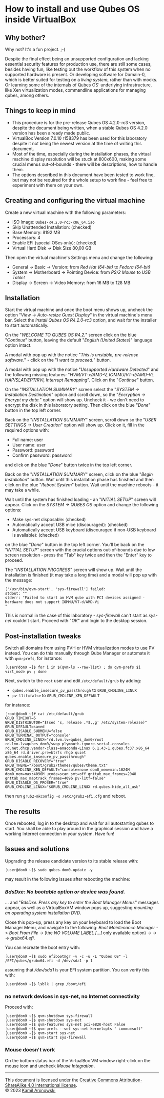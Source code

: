 # How to install and use Qubes OS inside VirtualBox

## Why bother?

Why not? It's a fun project. ;-)

Despite the final effect being an unsupported configuration and lacking essential security features for production use, there are still some cases, besides having fun, like testing out the workflow of this system when no supported hardware is present. Or developing software for Domain-0, which is better suited for testing on a *living system*, rather than with mocks. Or learning some of the internals of Qubes OS' underlying infrastructure, like Xen virtualization modes, commandline applications for managing qubes, among others.

## Things to keep in mind

- This procedure is for the pre-release Qubes OS 4.2.0-rc3 version, despite the document being written, when a stable Qubes OS 4.2.0 version has been already made public.
- VirtualBox Version 7.0.10 r158379 has been used for this laboratory despite it not being the newest version at the time of writing this document.
- Most of the time, especially during the installation phases, the virtual machine display resolution will be stuck at 800x600, making some crucial menus out-of-bounds - there will be descriptions, how to handle them.
- The options described in this document have been tested to work fine, but may not be required for the whole setup to work fine - feel free to experiment with them on your own.

## Creating and configuring the virtual machine

Create a new virtual machine with the following parameters:

- ISO Image: `Qubes-R4.2.0-rc3-x86_64.iso`
- Skip Unattended Installation: (checked)
- Base Memory: 8192 MB
- Processors: 4
- Enable EFI (special OSes only): (checked)
- Virtual Hard Disk -> Disk Size 80,00 GB

Then open the virtual machine's Settings menu and change the following:

- General -> Basic -> Version: from *Red Hat (64-bit)* to *Fedora (64-bit)*
- System -> Motherboard -> Pointing Device: from *PS/2 Mouse* to *USB Tablet*
- Display -> Screen -> Video Memory: from 16 MB to 128 MB

## Installation

Start the virtual machine and once the boot menu shows up, uncheck the option "*View -> Auto-resize Guest Display*" in the virtual machine's menu bar. Select the *Install Qubes OS R4.2.0-rc3* option, and wait for the installer to start automatically.

On the "*WELCOME TO QUBES OS R4.2.*" screen click on the blue "*Continue*" button, leaving the default "*English (United States)*" language option intact.

A modal with pop up with the notice "*This is unstable, pre-release software.*" - click on the "*I want to proceed.*" button.

A modal with pop up with the notice "*Unsupported Hardware Detected*" and the following missing features: "*HVM/VT-x/AMD-V, IOMMU/VT-d/AMD-Vi, HAP/SLAT/EPT/RVI, Interrupt Remapping*". Click on the "*Continue*" button.

On the "*INSTALLATION SUMMARY*" screen select the "*SYSTEM -> Installation Destination*" option and scroll down, so the "*Encryption -> Encrypt my data.*" option will show up. Uncheck it - we don't need to encrypt the disk in this laboratory setting. Then click on the blue "*Done*" button in the top left corner.

Back on the "*INSTALLATION SUMMARY*" screen, scroll down so the "*USER SETTINGS -> User Creation*" option will show up. Click on it, fill in the required options with:

- Full name: user
- User name: user
- Password: password
- Confirm password: password

and click on the blue "*Done*" button twice in the top left corner.

Back on the "*INSTALLATION SUMMARY*" screen, click on the blue "*Begin Installation*" button. Wait until this installation phase has finished and then click on the blue "*Reboot System*" button. Wait until the machine reboots - it may take a while.

Wait until the system has finished loading - an "*INITIAL SETUP*" screen will appear. Click on the *SYSTEM -> QUBES OS* option and change the following options:

- Make sys-net disposable: (checked)
- Automatically accept USB mice (discouraged): (checked)
- Automatically accept USB keyboard (discouraged if non-USB keyboard is available): (checked)

on the blue "*Done*" button in the top left corner. You'll be back on the "*INITIAL SETUP*" screen with the crucial options out-of-bounds due to low screen resolution - press the "Tab" key twice and then the "Enter" key to proceed.

The "*INSTALLATION PROGRESS*" screen will show up. Wait until the installation is finished (it may take a long time) and a modal will pop up with the message: 

```
['/usr/bin/qvm-start', 'sys-firewall'] failed:
stdout: ""
stderr: "Failed to start an HVM qube with PCI devices assigned - hardware does not support IOMMU/VT-d/AMD-Vi
"
```

This is normal in the case of this laboratory - *sys-firewall* can't start as *sys-net* couldn't start. Proceed with "*OK*" and login to the desktop session.

## Post-installation tweaks

Switch all domains from using PVH or HVM virtualization modes to use PV instead. You can do this manually through Qube Manager or automate it with `qvm-prefs`, for instance:

```
[user@dom0 ~]$ for i in $(qvm-ls --raw-list) ; do qvm-prefs $i virt_mode pv ; done
```

Next, switch to the `root` user and edit `/etc/default/grub` by adding:

- `qubes.enable_insecure_pv_passthrough` to `GRUB_CMDLINE_LINUX`
- `pv-l1tf=false` to `GRUB_CMDLINE_XEN_DEFAULT`

for instance:

```
[root@dom0 ~]# cat /etc/default/grub
GRUB_TIMEOUT=5
GRUB_DISTRIBUTOR="$(sed 's, release .*$,,g' /etc/system-release)"
GRUB_DEFAULT=saved
GRUB_DISABLE_SUBMENU=false
GRUB_TERMINAL_OUTPUT="console"
GRUB_CMDLINE_LINUX="rd.lvm.lv=qubes_dom0/root rd.lvm.lv=qubes_dom0/swap plymouth.ignore-serial-consoles rd.net.dhcp.vendor-class=anaconda-Linux 6.1.43-1.qubes.fc37.x86_64 x86_64 rd.driver.pre=btrfs rhgb quiet qubes.enable_insecure_pv_passthrough"
GRUB_DISABLE_RECOVERY="true"
GRUB_THEME="/boot/grub2/themes/qubes/theme.txt"
GRUB_CMDLINE_XEN_DEFAULT="console=none dom0_mem=min:1024M dom0_mem=max:4096M ucode=scan smt=off gnttab_max_frames=2048 gnttab_max_maptrack_frames=4096 pv-l1tf=false"
GRUB_DISABLE_OS_PROBER="true"
GRUB_CMDLINE_LINUX="$GRUB_CMDLINE_LINUX rd.qubes.hide_all_usb"
```

then run `grub2-mkconfig -o /etc/grub2-efi.cfg` and reboot.

## The results

Once rebooted, log in to the desktop and wait for all autostarting qubes to start. You shall be able to play around in the graphical session and have a working Internet connection in your system. Have fun!

## Issues and solutions

Upgrading the release candidate version to its stable release with:

```
[user@dom0 ~]$ sudo qubes-dom0-update -y
```

may result in the following issues after rebooting the machine:

### *BdsDxe: No bootable option or device was found.*

... and "*BdsDxe: Press any key to enter the Boot Manager Menu.*" messages appear, as well as a VirtualBoxVM window pops up, suggesting *mounting an operating system installation DVD*.

Close this pop-up, press any key on your keyboard to load the Boot Manager Menu, and navigate to the following: *Boot Maintenance Manager* -> *Boot From File* -> (the *NO VOLUME LABEL [...]* only available option) -> *<EFI>* -> *<qubes>* -> *grubx64.efi*.

You can recreate the boot entry with:

```
[user@dom0 ~]$ sudo efibootmgr -v -c -u -L "Qubes OS" -l /EFI/qubes/grubx64.efi -d /dev/sda1 -p 1
```

assuming that */dev/sda1* is your EFI system partition. You can verify this with:

```
[user@dom0 ~]$ lsblk | grep /boot/efi
```

### no network devices in sys-net, no Internet connectivity

Proceed with:

```
[user@dom0 ~]$ qvm-shutdown sys-firewall
[user@dom0 ~]$ qvm-shutdown sys-net
[user@dom0 ~]$ qvm-features sys-net pci-e820-host False
[user@dom0 ~]$ qvm-prefs --set sys-net kernelopts " iommu=soft"
[user@dom0 ~]$ qvm-start sys-net
[user@dom0 ~]$ qvm-start sys-firewall
```

### Mouse doesn't work

On the bottom status bar of the VirtualBox VM window right-click on the mouse icon and uncheck *Mouse Integration*.

---

This document is licensed under the [Creative Commons Attribution-ShareAlike 4.0 International license](https://creativecommons.org/licenses/by-sa/4.0/).  
© 2023 [Kamil Aronowski](https://github.com/aronowski)
